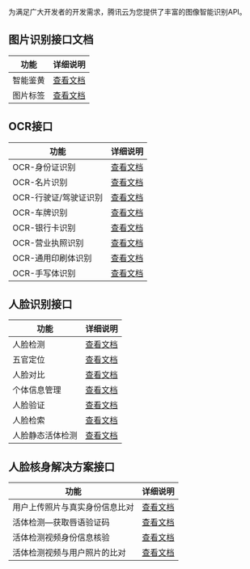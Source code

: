 为满足广大开发者的开发需求，腾讯云为您提供了丰富的图像智能识别API。

## 图片识别接口文档

| 功能        | 详细说明                                |
| --------- | ----------------------------------- |
| 智能鉴黄      | [查看文档](/document/product/641/12422) |
| 图片标签      | [查看文档](/document/product/641/12421) |

## OCR接口

| 功能            | 详细说明                                |
| ------------- | ----------------------------------- |
| OCR-身份证识别     | [查看文档](/document/product/641/12424) |
| OCR-名片识别      | [查看文档](/document/product/641/12423) |
| OCR-行驶证/驾驶证识别 | [查看文档](/document/product/641/12426) |
| OCR-车牌识别      | [查看文档](/document/product/641/12427) |
| OCR-银行卡识别     | [查看文档](/document/product/641/12429) |
| OCR-营业执照识别    | [查看文档](/document/product/641/12425) |
| OCR-通用印刷体识别   | [查看文档](/document/product/641/12428) |
| OCR-手写体识别     |[查看文档](/document/product/641/12838) |

## 人脸识别接口

| 功能     | 详细说明                                |
| ------ | ----------------------------------- |
| 人脸检测   | [查看文档](/document/product/641/12415) |
| 五官定位   | [查看文档](/document/product/641/12416) |
| 人脸对比   | [查看文档](/document/product/641/12420) |
| 个体信息管理 | [查看文档](/document/product/641/12417) |
| 人脸验证   | [查看文档](/document/product/641/12418) |
| 人脸检索   | [查看文档](/document/product/641/12419) |
| 人脸静态活体检测   | [查看文档](/document/product/641/12558) |

## 人脸核身解决方案接口

| 功能              | 详细说明                                |
| --------------- | ----------------------------------- |
| 用户上传照片与真实身份信息比对 | [查看文档](/document/product/641/12433) |
| 活体检测—获取唇语验证码    | [查看文档](/document/product/641/12431) |
| 活体检测视频身份信息核验    | [查看文档](/document/product/641/12430) |
| 活体检测视频与用户照片的比对  | [查看文档](/document/product/641/12432) |

